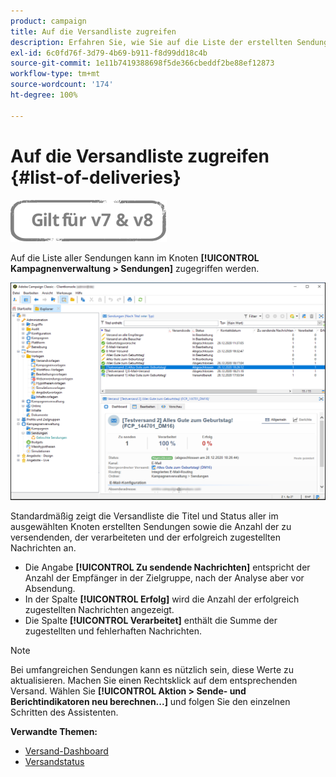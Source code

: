 ```yaml
---
product: campaign
title: Auf die Versandliste zugreifen
description: Erfahren Sie, wie Sie auf die Liste der erstellten Sendungen zugreifen können
exl-id: 6c0fd76f-3d79-4b69-b911-f8d99dd18c4b
source-git-commit: 1e11b7419388698f5de366cbeddf2be88ef12873
workflow-type: tm+mt
source-wordcount: '174'
ht-degree: 100%

---
```


# Auf die Versandliste zugreifen {#list-of-deliveries}

![](../../assets/common.svg)

Auf die Liste aller Sendungen kann im Knoten **[!UICONTROL Kampagnenverwaltung > Sendungen]** zugegriffen werden.

![](assets/deliveries-list.png)

Standardmäßig zeigt die Versandliste die Titel und Status aller im ausgewählten Knoten erstellten Sendungen sowie die Anzahl der zu versendenden, der verarbeiteten und der erfolgreich zugestellten Nachrichten an.

* Die Angabe **[!UICONTROL Zu sendende Nachrichten]** entspricht der Anzahl der Empfänger in der Zielgruppe, nach der Analyse aber vor Absendung.
* In der Spalte **[!UICONTROL Erfolg]** wird die Anzahl der erfolgreich zugestellten Nachrichten angezeigt.
* Die Spalte **[!UICONTROL Verarbeitet]** enthält die Summe der zugestellten und fehlerhaften Nachrichten.

>[!NOTE]
>
>Bei umfangreichen Sendungen kann es nützlich sein, diese Werte zu aktualisieren. Machen Sie einen Rechtsklick auf dem entsprechenden Versand. Wählen Sie **[!UICONTROL Aktion > Sende- und Berichtindikatoren neu berechnen...]** und folgen Sie den einzelnen Schritten des Assistenten.

**Verwandte Themen:**

* [Versand-Dashboard](delivery-dashboard.md)
* [Versandstatus](delivery-statuses.md)
